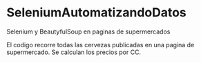 # SeleniumAutomatizandoDatos
Selenium y BeautyfulSoup en paginas de supermercados

El codigo recorre todas las cervezas publicadas en una pagina de supermercado. Se calculan los precios por CC.

